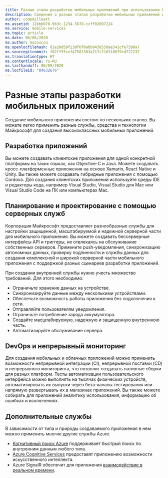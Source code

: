 ```yaml
---
title: Разные этапы разработки мобильных приложений при использовании Центра приложений Visual Studio и служб Azure
description: Сведения о разных этапах разработки мобильных приложений и о том, как с помощью Центра приложений Visual Studio и других служб Майкрософт создать высококлассное мобильное приложение.
author: codemillmatt
ms.assetid: 12bbb070-9b3c-1234-5678-ccff02097224
ms.service: mobile-services
ms.topic: article
ms.date: 06/08/2020
ms.author: masoucou
ms.openlocfilehash: d1e20d59f238f6f0abb9438550ae541cfe7598a7
ms.sourcegitcommit: f02ff55cef47581303a217cf1d310879cd722237
ms.translationtype: HT
ms.contentlocale: ru-RU
ms.lasthandoff: 06/09/2020
ms.locfileid: "84632676"
---
```

# <a name="different-stages-in-mobile-application-development"></a>Разные этапы разработки мобильных приложений

Создание мобильного приложения состоит из нескольких этапов. Вы можете легко применить разные службы, средства и технологии Майкрософт для создания высококлассных мобильных приложений.

## <a name="app-development"></a>Разработка приложений

Вы можете создавать клиентские приложения для одной конкретной платформы на таких языках, как Objective-C и Java. Можете создавать кросс-платформенные приложения на основе Xamarin, React Native и Unity. Вы также можете создавать гибридные приложения с помощью Cordova. Для создания клиентских приложений используйте среды IDE и редакторы кода, например Visual Studio, Visual Studio для Mac или Visual Studio Code на ПК или компьютерах Mac.

## <a name="plan-and-design-with-back-end-services"></a>Планирование и проектирование с помощью серверных служб

Корпорация Майкрософт предоставляет разнообразные службы для настройки защищенной, масштабируемой и надежной серверной части для мобильного приложения. Вы можете создавать бессерверные интерфейсы API и триггеры, не отвлекаясь на обслуживание собственных серверов. Примените push-уведомления, синхронизацию автономных данных, проверку подлинности и службы данных для создания комплексной и широкой серверной части мобильного приложения с поддержкой разных сценариев разработки приложений.

При создании внутренней службы нужно учесть множество требований. Для этого необходимо:

- Ограничьте хранение данных на устройстве.
- Синхронизируйте данные между несколькими устройствами.
- Обеспечьте возможность работы приложения без подключения к сети.
- Отправляйте пользователям уведомления.
- Ограничьте потребление заряда аккумулятора.
- Создайте масштабируемую, надежную и защищенную внутреннюю часть.
- Автоматизируйте обслуживание сервера.

## <a name="devops-and-continuous-monitoring"></a>DevOps и непрерывный мониторинг

Для создания мобильных и облачных приложений можно применить возможности непрерывной интеграции (CI), непрерывной поставки (CD) и непрерывного мониторинга, что позволит создавать нативные сборки для разных платформ. Тесты автоматизации пользовательского интерфейса можно выполнять на тысячах физических устройств, автоматизировать их выпуски через бета-каналы тестирования или напрямую развертывать их в магазинах приложений. Вы также можете собирать для приложений аналитику использования, информацию об ошибках и исключениях.

## <a name="additional-services"></a>Дополнительные службы

В зависимости от типа и природы создаваемого приложения в нем можно применить многие другие службы Azure.

- [Когнитивный поиск Azure](azure-search.md) поддерживает быстрый поиск по внутренним данным любого типа.
- [Azure Cognitive Services](cognitive-services.md) предоставят приложению возможности искусственного интеллекта.
- Azure SignalR обеспечит для приложения [взаимодействие в реальном времени](real-time-communication.md).
